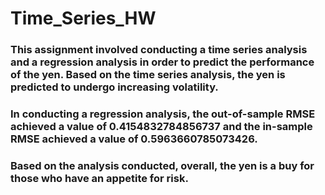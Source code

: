 # Time_Series_HW

### This assignment involved conducting a time series analysis and a regression analysis in order to predict the performance of the yen. Based on the time series analysis, the yen is predicted to undergo increasing volatility. 

### In conducting a regression analysis, the out-of-sample RMSE achieved a value of 0.4154832784856737 and the in-sample RMSE achieved a value of 0.5963660785073426. 

### Based on the analysis conducted, overall, the yen is a buy for those who have an appetite for risk. 
